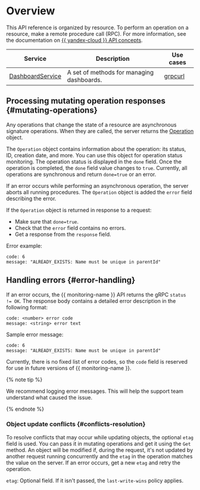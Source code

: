 # Overview

This API reference is organized by resource. To perform an operation on a resource, make a remote procedure call (RPC). For more information, see the documentation on [{{ yandex-cloud }} API concepts](../../../api-design-guide/).

| Service | Description | Use cases |
------|--------|--------
| [DashboardService](DashboardService.md) | A set of methods for managing dashboards. | [grpcurl](../../operations/dashboard/api-examples.md) |

## Processing mutating operation responses {#mutating-operations}

Any operations that change the state of a resource are asynchronous signature operations. When they are called, the server returns the [Operation](https://github.com/yandex-cloud/cloudapi/blob/master/yandex/cloud/operation/operation.proto) object.

The `Operation` object contains information about the operation: its status, ID, creation date, and more. You can use this object for operation status monitoring. The operation status is displayed in the `done` field. Once the operation is completed, the `done` field value changes to `true`. Currently, all operations are synchronous and return `done=true` or an error.

If an error occurs while performing an asynchronous operation, the server aborts all running procedures. The `Operation` object is added the `error` field describing the error.

If the `Operation` object is returned in response to a request:
* Make sure that `done=true`.
* Check that the `error` field contains no errors.
* Get a response from the `response` field.

Error example:
```
code: 6
message: "ALREADY_EXISTS: Name must be unique in parentId"
```

## Handling errors {#error-handling}

If an error occurs, the {{ monitoring-name }} API returns the gRPC `status != OK`. The response body contains a detailed error description in the following format:

```
code: <number> error code
message: <string> error text
```

Sample error message:
```
code: 6
message: "ALREADY_EXISTS: Name must be unique in parentId"
```

Currently, there is no fixed list of error codes, so the `code` field is reserved for use in future versions of {{ monitoring-name }}.

{% note tip %}

We recommend logging error messages. This will help the support team understand what caused the issue.

{% endnote %}

### Object update conflicts {#conflicts-resolution}

To resolve conflicts that may occur while updating objects, the optional `etag` field is used. You can pass it in mutating operations and get it using the `Get` method. An object will be modified if, during the request, it's not updated by another request running concurrently and the `etag` in the operation matches the value on the server. If an error occurs, get a new `etag` and retry the operation.

`etag`: Optional field. If it isn't passed, the `last-write-wins` policy applies.
